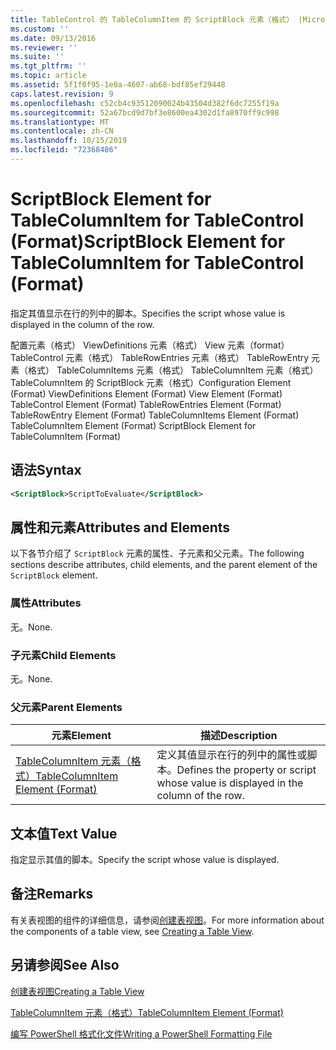 ```yaml
---
title: TableControl 的 TableColumnItem 的 ScriptBlock 元素（格式） |Microsoft Docs
ms.custom: ''
ms.date: 09/13/2016
ms.reviewer: ''
ms.suite: ''
ms.tgt_pltfrm: ''
ms.topic: article
ms.assetid: 5f1f0f95-1e0a-4607-ab68-bdf85ef29448
caps.latest.revision: 9
ms.openlocfilehash: c52cb4c93512090024b43504d382f6dc7255f19a
ms.sourcegitcommit: 52a67bcd9d7bf3e8600ea4302d1fa8970ff9c998
ms.translationtype: MT
ms.contentlocale: zh-CN
ms.lasthandoff: 10/15/2019
ms.locfileid: "72368486"
---
```

# <a name="scriptblock-element-for-tablecolumnitem-for-tablecontrol-format"></a><span data-ttu-id="837cb-102">ScriptBlock Element for TableColumnItem for TableControl (Format)</span><span class="sxs-lookup"><span data-stu-id="837cb-102">ScriptBlock Element for TableColumnItem for TableControl (Format)</span></span>

<span data-ttu-id="837cb-103">指定其值显示在行的列中的脚本。</span><span class="sxs-lookup"><span data-stu-id="837cb-103">Specifies the script whose value is displayed in the column of the row.</span></span>

<span data-ttu-id="837cb-104">配置元素（格式） ViewDefinitions 元素（格式） View 元素（format） TableControl 元素（格式） TableRowEntries 元素（格式） TableRowEntry 元素（格式） TableColumnItems 元素（格式） TableColumnItem 元素（格式）TableColumnItem 的 ScriptBlock 元素（格式）</span><span class="sxs-lookup"><span data-stu-id="837cb-104">Configuration Element (Format) ViewDefinitions Element (Format) View Element (Format) TableControl Element (Format) TableRowEntries Element (Format) TableRowEntry Element (Format) TableColumnItems Element (Format) TableColumnItem Element (Format) ScriptBlock Element for TableColumnItem (Format)</span></span>

## <a name="syntax"></a><span data-ttu-id="837cb-105">语法</span><span class="sxs-lookup"><span data-stu-id="837cb-105">Syntax</span></span>

```xml
<ScriptBlock>ScriptToEvaluate</ScriptBlock>
```

## <a name="attributes-and-elements"></a><span data-ttu-id="837cb-106">属性和元素</span><span class="sxs-lookup"><span data-stu-id="837cb-106">Attributes and Elements</span></span>

<span data-ttu-id="837cb-107">以下各节介绍了 `ScriptBlock` 元素的属性、子元素和父元素。</span><span class="sxs-lookup"><span data-stu-id="837cb-107">The following sections describe attributes, child elements, and the parent element of the `ScriptBlock` element.</span></span>

### <a name="attributes"></a><span data-ttu-id="837cb-108">属性</span><span class="sxs-lookup"><span data-stu-id="837cb-108">Attributes</span></span>

<span data-ttu-id="837cb-109">无。</span><span class="sxs-lookup"><span data-stu-id="837cb-109">None.</span></span>

### <a name="child-elements"></a><span data-ttu-id="837cb-110">子元素</span><span class="sxs-lookup"><span data-stu-id="837cb-110">Child Elements</span></span>

<span data-ttu-id="837cb-111">无。</span><span class="sxs-lookup"><span data-stu-id="837cb-111">None.</span></span>

### <a name="parent-elements"></a><span data-ttu-id="837cb-112">父元素</span><span class="sxs-lookup"><span data-stu-id="837cb-112">Parent Elements</span></span>

|<span data-ttu-id="837cb-113">元素</span><span class="sxs-lookup"><span data-stu-id="837cb-113">Element</span></span>|<span data-ttu-id="837cb-114">描述</span><span class="sxs-lookup"><span data-stu-id="837cb-114">Description</span></span>|
|-------------|-----------------|
|[<span data-ttu-id="837cb-115">TableColumnItem 元素（格式）</span><span class="sxs-lookup"><span data-stu-id="837cb-115">TableColumnItem Element (Format)</span></span>](./tablecolumnitem-element-for-tablecolumnitems-for-tablecontrol-format.md)|<span data-ttu-id="837cb-116">定义其值显示在行的列中的属性或脚本。</span><span class="sxs-lookup"><span data-stu-id="837cb-116">Defines the property or script whose value is displayed in the column of the row.</span></span>|

## <a name="text-value"></a><span data-ttu-id="837cb-117">文本值</span><span class="sxs-lookup"><span data-stu-id="837cb-117">Text Value</span></span>

<span data-ttu-id="837cb-118">指定显示其值的脚本。</span><span class="sxs-lookup"><span data-stu-id="837cb-118">Specify the script whose value is displayed.</span></span>

## <a name="remarks"></a><span data-ttu-id="837cb-119">备注</span><span class="sxs-lookup"><span data-stu-id="837cb-119">Remarks</span></span>

<span data-ttu-id="837cb-120">有关表视图的组件的详细信息，请参阅[创建表视图](./creating-a-table-view.md)。</span><span class="sxs-lookup"><span data-stu-id="837cb-120">For more information about the components of a table view, see [Creating a Table View](./creating-a-table-view.md).</span></span>

## <a name="see-also"></a><span data-ttu-id="837cb-121">另请参阅</span><span class="sxs-lookup"><span data-stu-id="837cb-121">See Also</span></span>

[<span data-ttu-id="837cb-122">创建表视图</span><span class="sxs-lookup"><span data-stu-id="837cb-122">Creating a Table View</span></span>](./creating-a-table-view.md)

[<span data-ttu-id="837cb-123">TableColumnItem 元素（格式）</span><span class="sxs-lookup"><span data-stu-id="837cb-123">TableColumnItem Element (Format)</span></span>](./tablecolumnitem-element-for-tablecolumnitems-for-tablecontrol-format.md)

[<span data-ttu-id="837cb-124">编写 PowerShell 格式化文件</span><span class="sxs-lookup"><span data-stu-id="837cb-124">Writing a PowerShell Formatting File</span></span>](./writing-a-powershell-formatting-file.md)
